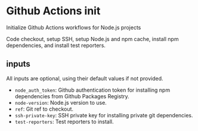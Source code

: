 # Github Actions init

Initialize Github Actions workflows for Node.js projects

Code checkout, setup SSH, setup Node.js and npm cache, install npm dependencies,
and install test reporters.

## inputs

All inputs are optional, using their default values if not provided.

- `node_auth_token`: Github authentication token for installing npm dependencies
  from Github Packages Registry.
- `node-version`: Node.js version to use.
- `ref`: Git ref to checkout.
- `ssh-private-key`: SSH private key for installing private git dependencies.
- `test-reporters`: Test reporters to install.
